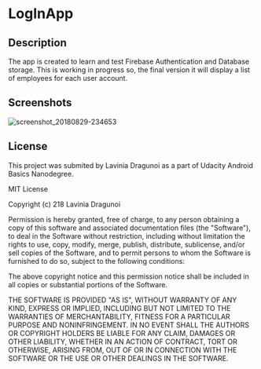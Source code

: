 # LogInApp

## Description
The app is created to learn and test Firebase Authentication and Database storage.
This is working in progress so, the final version it will display a list of employees for each user account.

## Screenshots

![screenshot_20180829-234653](https://user-images.githubusercontent.com/36914492/44830195-3fdec200-ac29-11e8-9bc6-c46a3e2793e2.jpg)

## License
This project was submited by Lavinia Dragunoi as a part of Udacity Android Basics Nanodegree.

MIT License

Copyright (c) 218 Lavinia Dragunoi

Permission is hereby granted, free of charge, to any person obtaining a copy
of this software and associated documentation files (the "Software"), to deal
in the Software without restriction, including without limitation the rights
to use, copy, modify, merge, publish, distribute, sublicense, and/or sell
copies of the Software, and to permit persons to whom the Software is
furnished to do so, subject to the following conditions:

The above copyright notice and this permission notice shall be included in all
copies or substantial portions of the Software.

THE SOFTWARE IS PROVIDED "AS IS", WITHOUT WARRANTY OF ANY KIND, EXPRESS OR
IMPLIED, INCLUDING BUT NOT LIMITED TO THE WARRANTIES OF MERCHANTABILITY,
FITNESS FOR A PARTICULAR PURPOSE AND NONINFRINGEMENT. IN NO EVENT SHALL THE
AUTHORS OR COPYRIGHT HOLDERS BE LIABLE FOR ANY CLAIM, DAMAGES OR OTHER
LIABILITY, WHETHER IN AN ACTION OF CONTRACT, TORT OR OTHERWISE, ARISING FROM,
OUT OF OR IN CONNECTION WITH THE SOFTWARE OR THE USE OR OTHER DEALINGS IN THE
SOFTWARE.
